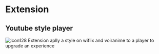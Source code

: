 # Extension

## Youtube style player
![icon128](https://github.com/user-attachments/assets/08844f4f-450f-4ef2-99f5-4d42b4fdf693) Extension aplly a style on wiflix and voiranime to a player to upgrade an experience
